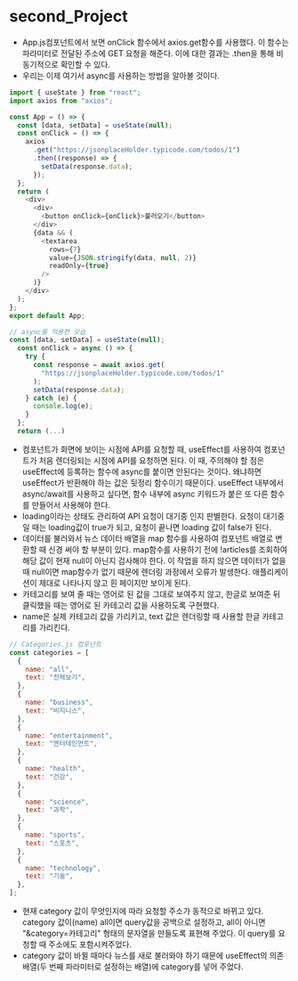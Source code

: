# second_Project

- App.js컴포넌트에서 보면 onClick 함수에서 axios.get함수를 사용했다. 이 함수는 파라미터로 전달된 주소에 GET 요청을 해준다. 이에 대한 결과는 .then을 통해 비동기적으로 확인할 수 있다.
- 우리는 이제 여기서 async를 사용하는 방법을 알아볼 것이다.
```javascript
import { useState } from "react";
import axios from "axios";

const App = () => {
  const [data, setData] = useState(null);
  const onClick = () => {
    axios
      .get("https://jsonplaceHolder.typicode.com/todos/1")
      .then((response) => {
        setData(response.data);
      });
  };
  return (
    <div>
      <div>
        <button onClick={onClick}>불러오기</button>
      </div>
      {data && (
        <textarea
          rows={7}
          value={JSON.stringify(data, null, 2)}
          readOnly={true}
        />
      )}
    </div>
  );
};
export default App;

// async를 적용한 모습
const [data, setData] = useState(null);
  const onClick = async () => {
    try {
      const response = await axios.get(
        "https://jsonplaceHolder.typicode.com/todos/1"
      );
      setData(response.data);
    } catch (e) {
      console.log(e);
    }
  };
  return (...)
```
- 컴포넌트가 화면에 보이는 시점에 API를 요청할 때, useEffect를 사용하여 컴포넌트가 처음 렌더링되는 시점에 API를 요청하면 된다. 이 때, 주의해야 할 점은 useEffect에 등록하는 함수에 async를 붙이면 안된다는 것이다. 왜냐하면 useEffect가 반환해야 하는 값은 뒷정리 함수이기 때문이다. useEffect 내부에서 async/await를 사용하고 싶다면, 함수 내부에 async 키워드가 붙은 또 다른 함수를 만들어서 사용해야 한다.
- loading이라는 상태도 관리하여 API 요청이 대기중 인지 판별한다. 요청이 대기중 일 때는 loading값이 true가 되고, 요청이 끝나면 loading 값이 false가 된다.
- 데이터를 불러와서 뉴스 데이터 배열을 map 함수를 사용하여 컴포넌트 배열로 변환할 때 신경 써야 할 부분이 있다. map함수를 사용하기 전에 !articles를 조회하여 해당 값이 현재 null이 아닌지 검사해야 한다. 이 작업을 하지 않으면 데이터가 없을 때 null이면 map함수가 없기 때문에 렌더링 과정에서 오류가 발생한다. 애플리케이션이 제대로 나타나지 않고 흰 페이지만 보이게 된다.
- 카테고리를 보여 줄 때는 영어로 된 값을 그대로 보여주지 않고, 한글로 보여준 뒤 클릭했을 때는 영어로 된 카테고리 값을 사용하도록 구현했다.
- name은 실제 카테고리 값을 가리키고, text 값은 렌더링할 때 사용할 한글 카테고리를 가리킨다.
```javascript
// Categories.js 컴포넌트
const categories = [
  {
    name: "all",
    text: "전체보기",
  },
  {
    name: "business",
    text: "비지니스",
  },
  {
    name: "entertainment",
    text: "엔터테인먼트",
  },
  {
    name: "health",
    text: "건강",
  },
  {
    name: "science",
    text: "과학",
  },
  {
    name: "sports",
    text: "스포츠",
  },
  {
    name: "technology",
    text: "기술",
  },
];
```
- 현재 category 값이 무엇인지에 따라 요청할 주소가 동적으로 바뀌고 있다. category 값이(name) all이면 query값을 공백으로 설정하고, all이 아니면 "&category=카테고리" 형태의 문자열을 만들도록 표현해 주었다. 이 query를 요청할 때 주소에도 포함시켜주었다.
- category 값이 바뀔 때마다 뉴스를 새로 불러와야 하기 때문에 useEffect의 의존 배열(두 번째 파라미터로 설정하는 배열)에 category를 넣어 주었다.















